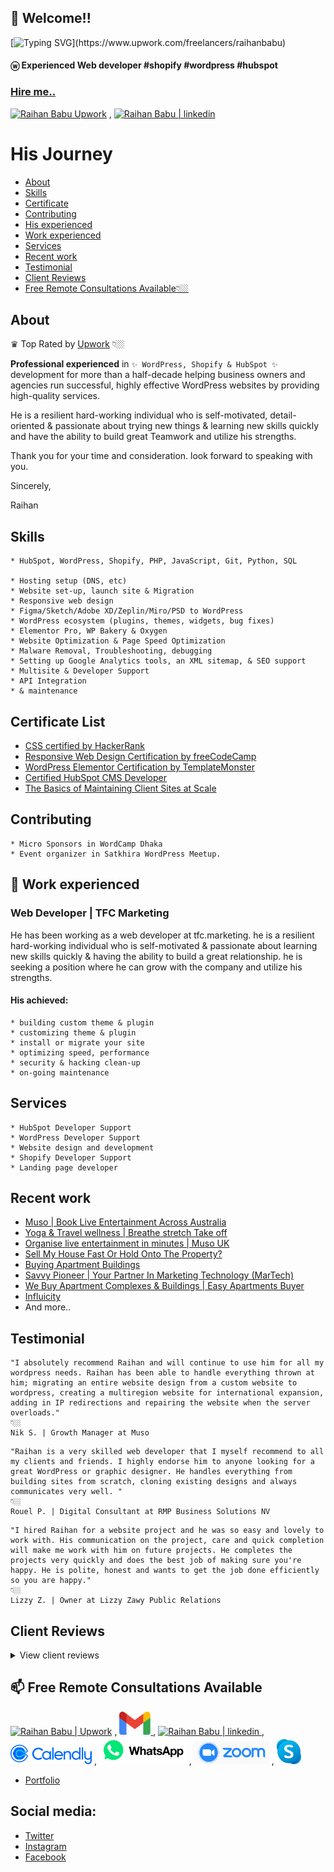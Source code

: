 ## 👋 Welcome!!

[![Typing SVG](https://readme-typing-svg.herokuapp.com?font=Outfit&color=0969DA&background=FFFFFF&multiline=true&height=150&lines=Nice+to+meet+you...;I'm+a+Full+Stack+Web+developer;Certified+HubSpot+CMS+Developer;WordPress+Developer+%26+Elementor+Expert;Landing+page+developer+%26+web+designer;And+more...)](https://www.upwork.com/freelancers/raihanbabu)

#### ⓦ Experienced Web developer #shopify #wordpress #hubspot

### [Hire me..](https://www.upwork.com/freelancers/raihanbabu)

<p>
  <a href="https://www.upwork.com/freelancers/raihanbabu">
    <img alt="Raihan Babu Upwork" src="https://upload.wikimedia.org/wikipedia/commons/thumb/f/f4/Upwork_Logo.svg/250px-Upwork_Logo.svg.png" width="140px" title="ⓦ Experienced Web developer #Upwork #Shopify #WordPress #HubSpot" /></a>
    ,
  <a href="https://www.linkedin.com/in/raihanbabu">
    <img alt="Raihan Babu | linkedin" title="ⓦ Experienced Web developer #shopify #wordpress #hubspot" src="https://about.linkedin.com/content/dam/me/about/LinkedIn_Icon.jpg.original.jpg" width="40px"/></a>
</p>



# His Journey
* [About](#about)
* [Skills](#skills)
* [Certificate](#certificate)
* [Contributing](#contributing)
* [His experienced](#his-experienced)
* [Work experienced](#-work-experienced)
* [Services](#services)
* [Recent work](#recnet-work)
* [Testimonial](#testimonial)
* [Client Reviews](#client-reviews)
* [Free Remote Consultations Available👇🏼](#-free-remote-consultations-available)

## About

♛ Top Rated by [Upwork](https://www.upwork.com/freelancers/raihanbabu) 👇🏼

**Professional experienced** in `✨ WordPress, Shopify & HubSpot ✨` development for more than a half-decade helping business owners and agencies run successful, highly effective WordPress websites by providing high-quality services.

He is a resilient hard-working individual who is self-motivated, detail-oriented & passionate about trying new things & learning new skills quickly and have the ability to build great Teamwork and utilize his strengths.

Thank you for your time and consideration. look forward to speaking with you.

Sincerely,

Raihan

## Skills
```
* HubSpot, WordPress, Shopify, PHP, JavaScript, Git, Python, SQL

* Hosting setup (DNS, etc)
* Website set-up, launch site & Migration
* Responsive web design
* Figma/Sketch/Adobe XD/Zeplin/Miro/PSD to WordPress
* WordPress ecosystem (plugins, themes, widgets, bug fixes)
* Elementor Pro, WP Bakery & Oxygen
* Website Optimization & Page Speed Optimization
* Malware Removal, Troubleshooting, debugging
* Setting up Google Analytics tools, an XML sitemap, & SEO support
* Multisite & Developer Support
* API Integration
* & maintenance
```

## Certificate List
* [CSS certified by HackerRank](https://www.hackerrank.com/certificates/0c8afdd1da79)
* [Responsive Web Design Certification by freeCodeCamp](https://www.freecodecamp.org/certification/raihanbabu/responsive-web-design)
* [WordPress Elementor Certification by TemplateMonster](https://certification.templatemonster.com/certificates/7433007f99f5d9ec4730358fa16f5515/)
* [Certified HubSpot CMS Developer](https://app.hubspot.com/academy/achievements/kbp4lkyv/en/1/raihan-babu/hubspot-cms-for-developers)
* [The Basics of Maintaining Client Sites at Scale](https://academy.kinsta.com/certificate/fec07151-9d51-431b-9aed-3d04c74aaf8e/pdf/The%20Basics%20of%20Maintaining%20Client%20Sites%20at%20Scale)

## Contributing
```
* Micro Sponsors in WordCamp Dhaka
* Event organizer in Satkhira WordPress Meetup.
```

## 🔭 Work experienced

### Web Developer | TFC Marketing
He has been working as a web developer at tfc.marketing. he is a resilient hard-working individual who is self-motivated & passionate about learning new skills quickly & having the ability to build a great relationship. he is seeking a position where he can grow with the company and utilize his strengths.

#### His achieved:
```
* building custom theme & plugin
* customizing theme & plugin
* install or migrate your site
* optimizing speed, performance
* security & hacking clean-up
* on-going maintenance
```

## Services
```
* HubSpot Developer Support
* WordPress Developer Support
* Website design and development
* Shopify Developer Support
* Landing page developer
```

## Recent work
* [Muso | Book Live Entertainment Across Australia](https://muso.live)
* [Yoga &amp; Travel wellness | Breathe stretch Take off](https://flexnfly.com)
* [Organise live entertainment in minutes | Muso UK](https://muso.live/uk)
* [Sell My House Fast Or Hold Onto The Property?](https://fastesthomesale.com)
* [Buying Apartment Buildings](https://buyingapartmentbuildings.com)
* [Savvy Pioneer | Your Partner In Marketing Technology (MarTech)](https://www.savvypioneer.com)
* [We Buy Apartment Complexes &amp; Buildings | Easy Apartments Buyer](https://easyapartmentsbuyer.com)
* [Influicity](https://www.influicity.com)
* And more..

## Testimonial

```
"I absolutely recommend Raihan and will continue to use him for all my wordpress needs. Raihan has been able to handle everything thrown at him; migrating an entire website design from a custom website to wordpress, creating a multiregion website for international expansion, adding in IP redirections and repairing the website when the server overloads."
👇🏼
Nik S. | Growth Manager at Muso
```

```
"Raihan is a very skilled web developer that I myself recommend to all my clients and friends. I highly endorse him to anyone looking for a great WordPress or graphic designer. He handles everything from building sites from scratch, cloning existing designs and always communicates very well. "
👇🏼
Rouel P. | Digital Consultant at RMP Business Solutions NV
```

```
"I hired Raihan for a website project and he was so easy and lovely to work with. His communication on the project, care and quick completion will make me work with him on future projects. He completes the projects very quickly and does the best job of making sure you're happy. He is polite, honest and wants to get the job done efficiently so you are happy."
👇🏼
Lizzy Z. | Owner at Lizzy Zawy Public Relations
```

## Client Reviews
<details>
<summary style="font-size:14px">View client reviews</summary>

```
A complete lifesaver and the most amazing Wordpress genius on here. So patient and he works so quickly. My last guy really messed me up, I had trust issues and Raihan really saved my but. He knows how to take your Wordpress site to the next level. Don't look any further. hire him!

Youmie Jean Francois | Founder & CEO at Flexnfly(Yoga & Travel wellness)

👇🏼

I had some bugs and other issues with my Wordpress side. Raihan was able to fix those bugs and issues very quickly and all this for a fair price. The communication was although very good, he talks fluent english and always responses very quickly to messages. To summ it up, I was really happy with the result and the service.

Samuel Letsch | Passionate about photography & filmmaking at samuelletsch.ch

👇🏼

Raihan is just a outstanding talent with delivering solutions to Wordpress problems. If anybody needs a good hire I highly recommend this guy. I have been working with him for over a year now.

My favorite seller on Fiverr. I always think about hiring Raihan before anyone because he is very skilled and a good professional in especially webdesiging. But basically he can do any task you throw at him.

Romaple | Freelance agency owner

👇🏼

One of the cooperative freelancer I ever hired. He did the work before the time limit ends. He took care of my site and it's better than before now. I highly recommend everyone to hire him if they need anyone to get the job done. Regards, Shazia Saeed, CEO of rainofbeauty.com

Shazia Saeed | CEO of rainofbeauty.com

👇🏼

I had a pesky plug-in bug that rendered changes to my Wordpress website useless. As a non-technical guy it would have taken me countless hours to work out and fix, and probably at great risk. Instead, I used WordPress48Hour and within a few email exchanges and an hour or so, and a small fee, the problem was fixed!

Roderick Lambert | Life & Executive Coaching – Mentoring – Career Guidance at Zivotjezmena.cz

👇🏼

Super easy and solved my problem with Wordpress quickly. Really helpful and able to explain all well. Will definitely use again and recommend the service.

Paul | Productivity and Leadership Coach at Paulthompsoncoaching.com

👇🏼

Have worked with Raihan for two modern website design. My business simply would not be anywhere near as successful as it it today without his vast amount of skills and input. Raihan is a great man and a great leader of his team. He takes care of all the UX of my website. He is awesome. Great guy. This is one guy you'll should use . He understands what you want and need and he delivers . His work ethics is amazing. so far he is my topmost fiver gig .. I will be using him going forward.

Amaka | THOUGHTS AND PURPOSES MASTERMIND at Thoughtsandpurposes.com

👇🏼

Super professional super fast if you need quality work done in a timely manner dont go anywhere else he is your man im very satisfied.

Millionairefour at Amazingsellingmachine.com

👇🏼

Top man :) I will definitely work with him again he done a excellent job and very quick not like other freelancer he knows what he is doing! A professional with Wordpress fix thank you so much!

Excellent guy done a fresh new design on my wordpress definitely recommend to all top man.

Snowy | Discountedstamps.org

👇🏼

Raihan was absolutely amazing to work with. The deadlines were met with ease,great communication, made very quick changes and overall custom built my landing page to look exactly how it did on the designs. Would highly recommend to anyone needing a custom WordPress build.

My second time using Raihan and as always, the job was fantastic.


This is my third time working with Raihan and again, I'm very satisfied with the results.

Melweiss | Freelance agency owner

👇🏼

Works fast ! Very detailed and makes sure his clients are satisfied. Will work again with him soon!

Omar Ashour | Teacher at Wavy English(wavyenglish.com)

👇🏼

And more continue...

```
</details>

## 📫 Free Remote Consultations Available

<p>
  <a href="https://www.upwork.com/freelancers/raihanbabu">
    <img alt="Raihan Babu | Upwork" src="https://upload.wikimedia.org/wikipedia/commons/thumb/f/f4/Upwork_Logo.svg/250px-Upwork_Logo.svg.png" width="140px" title="ⓦ Experienced Web developer #Upwork #Shopify #WordPress #HubSpot" /></a>
    ,
  <a href="mailto:aburaihankabir@gmail.com">
    <img alt="Raihan Babu | Gmail" title="ⓦ Experienced Web developer #shopify #wordpress #hubspot" src="https://raw.githubusercontent.com/raihanbabu/RaihanBabu/main/Imgs/gmail.png" width="50px"/> </a>
    ,
  <a href="https://www.linkedin.com/in/raihanbabu">
    <img alt="Raihan Babu | linkedin" title="ⓦ Experienced Web developer #shopify #wordpress #hubspot" src="https://about.linkedin.com/content/dam/me/about/LinkedIn_Icon.jpg.original.jpg" width="40px"/> </a>
    ,
  <a href="https://calendly.com/raihanbabu" title="Calendly - Raihan">
    <img alt="Raihan Babu | Calendly" title="ⓦ Experienced Web developer #shopify #wordpress #hubspot" src="https://raw.githubusercontent.com/raihanbabu/RaihanBabu/c529be5e443f32d4dffae20118c1afa4d32cd90c/Imgs/calendly.svg" width="130px"/></a>
    ,
  <a href="https://wa.me/8801862521286" title="WhatsApp - Raihan">
    <img alt="Raihan Babu | WhatsApp" title="ⓦ Experienced Web developer #shopify #wordpress #hubspot" src="https://raw.githubusercontent.com/raihanbabu/RaihanBabu/main/Imgs/whatsapp.png" width="140px"/></a>
    ,
  <a href="https://us04web.zoom.us/j/9653857223?pwd=ZUdsbWFRMUZtQStydWJFUjloRUt3Zz09" title="Zoom - Raihan">
    <img alt="Raihan Babu | Zoom" title="ⓦ Experienced Web developer #shopify #wordpress #hubspot" src="https://raw.githubusercontent.com/raihanbabu/RaihanBabu/main/Imgs/zoom.png" width="120px"/></a>
    ,
  <a href="https://join.skype.com/invite/bkT0wATOfG3n" title="Skype - Raihan">
    <img alt="Raihan Babu | Skype" title="ⓦ Experienced Web developer #shopify #wordpress #hubspot" src="https://raw.githubusercontent.com/raihanbabu/RaihanBabu/main/Imgs/skype.png" height="40px"/></a>
</p>


* [Portfolio](https://dev.freeblood.org/)

## Social media:

* [Twitter](https://twitter.com/raihanbabubd)
* [Instagram](https://www.instagram.com/raihanbabubd)
* [Facebook](https://www.facebook.com/raihanbabubd)


<!--
  Join Zoom Meeting
  https://us04web.zoom.us/j/9653857223?pwd=ZUdsbWFRMUZtQStydWJFUjloRUt3Zz09

  Meeting ID: 965 385 7223
  Passcode: 3F94F5

![Algorithm schema](https://avatars.githubusercontent.com/u/16900279?v=4)


Here are some ideas to get you started:

- 🔭 I’m currently working on ...
- 🌱 I’m currently learning ...
- 👯 I’m looking to collaborate on ...
- 🤔 I’m looking for help with ...
- 💬 Ask me about ...
- 📫 How to reach me: ...
- 😄 Pronouns: ...
- ⚡ Fun fact: ...


https://github.com/DenverCoder1/readme-typing-svg

-->
